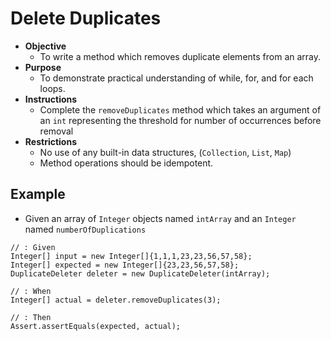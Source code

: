 
# Delete Duplicates 
* **Objective**
	* To write a method which removes duplicate elements from an array.
* **Purpose**
	* To demonstrate practical understanding of while, for, and for each loops.
* **Instructions**
    * Complete the `removeDuplicates` method which takes an argument of an `int` representing the threshold for number of occurrences before removal
* **Restrictions**
    * No use of any built-in data structures, (`Collection`, `List`, `Map`)
    * Method operations should be idempotent.

## Example
* Given an array of `Integer` objects named `intArray` and an `Integer` named `numberOfDuplications`

```
// : Given
Integer[] input = new Integer[]{1,1,1,23,23,56,57,58};
Integer[] expected = new Integer[]{23,23,56,57,58};
DuplicateDeleter deleter = new DuplicateDeleter(intArray);

// : When
Integer[] actual = deleter.removeDuplicates(3);

// : Then
Assert.assertEquals(expected, actual);
```
